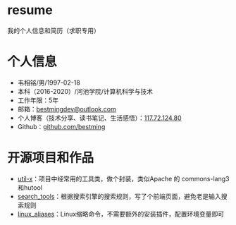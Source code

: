 # resume
我的个人信息和简历（求职专用）



# 个人信息

 - 韦相铭/男/1997-02-18 
 - 本科（2016-2020）/河池学院/计算机科学与技术
 - 工作年限：5年
 - 邮箱：bestmingdev@outlook.com
 - 个人博客（技术分享、读书笔记、生活感悟）：[117.72.124.80](http://117.72.124.80/)
 - Github：[github.com/bestming](https://github.com/bestming)



# 开源项目和作品

 - [util-x](https://github.com/bestming/util-x)：项目中经常用的工具类，做个封装，类似Apache 的 commons-lang3和hutool
 - [search_tools](https://github.com/bestming/search_tools)：根据搜索引擎的搜索规则，写了个前端页面，避免老是输入搜索规则
 - [linux_aliases](https://github.com/bestming/linux_aliases)：Linux缩略命令，不需要额外的安装插件，配置环境变量即可
